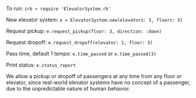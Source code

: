 To run: `irb > require 'ElevatorSystem.rb'`

New elevator system: `e = ElevatorSystem.new(elevators: 5, floors: 5)`

Request pickup: `e.request_pickup(floor: 3, direction: :down)`

Request dropoff: `e.request_dropoff(elevator: 1, floor: 5)`

Pass time, default 1 tempo: `e.time_passed` or `e.time_passed(3)`

Print status: `e.status_report`

We allow a pickup or dropoff of passengers at any time from any floor or elevator, since real-world elevator systems have no concept of a passenger, due to the unpredictable nature of human behavior.
